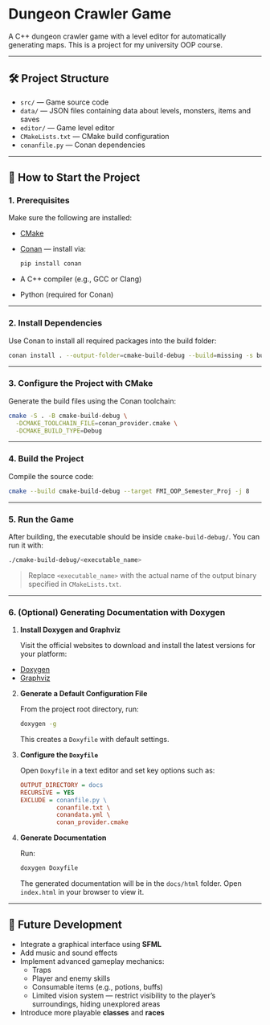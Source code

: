# Dungeon Crawler Game

A C++ dungeon crawler game with a level editor for automatically generating maps. This is a project for my university
OOP course.

---

## 🛠️ Project Structure

- `src/` — Game source code
- `data/` — JSON files containing data about levels, monsters, items and saves
- `editor/` — Game level editor
- `CMakeLists.txt` — CMake build configuration
- `conanfile.py` — Conan dependencies

---

## 🚀 How to Start the Project

### 1. Prerequisites

Make sure the following are installed:

- [CMake](https://cmake.org/)
- [Conan](https://conan.io/) — install via:

  ```bash
  pip install conan
  ```

- A C++ compiler (e.g., GCC or Clang)
- Python (required for Conan)

---

### 2. Install Dependencies

Use Conan to install all required packages into the build folder:

```bash
conan install . --output-folder=cmake-build-debug --build=missing -s build_type=Debug
```

---

### 3. Configure the Project with CMake

Generate the build files using the Conan toolchain:

```bash
cmake -S . -B cmake-build-debug \
  -DCMAKE_TOOLCHAIN_FILE=conan_provider.cmake \
  -DCMAKE_BUILD_TYPE=Debug
```

---

### 4. Build the Project

Compile the source code:

```bash
cmake --build cmake-build-debug --target FMI_OOP_Semester_Proj -j 8
```

---

### 5. Run the Game

After building, the executable should be inside `cmake-build-debug/`. You can run it with:

```bash
./cmake-build-debug/<executable_name>
```

> Replace `<executable_name>` with the actual name of the output binary specified in `CMakeLists.txt`.

---

### 6. (Optional) Generating Documentation with Doxygen

1. **Install Doxygen and Graphviz**

   Visit the official websites to download and install the latest versions for your platform:

  - [Doxygen](https://www.doxygen.nl/download.html)
  - [Graphviz](https://graphviz.org/download/)

2. **Generate a Default Configuration File**

   From the project root directory, run:

   ```bash
   doxygen -g
   ```

   This creates a `Doxyfile` with default settings.

3. **Configure the `Doxyfile`**

   Open `Doxyfile` in a text editor and set key options such as:

   ```ini
   OUTPUT_DIRECTORY = docs
   RECURSIVE = YES
   EXCLUDE = conanfile.py \
             conanfile.txt \
             conandata.yml \
             conan_provider.cmake
   ```

4. **Generate Documentation**

   Run:

   ```bash
   doxygen Doxyfile
   ```

   The generated documentation will be in the `docs/html` folder. Open `index.html` in your browser to view it.

---

## 🔮 Future Development

- Integrate a graphical interface using **SFML**
- Add music and sound effects
- Implement advanced gameplay mechanics:
  - Traps
  - Player and enemy skills
  - Consumable items (e.g., potions, buffs)
  - Limited vision system — restrict visibility to the player’s surroundings, hiding unexplored areas
- Introduce more playable **classes** and **races**

